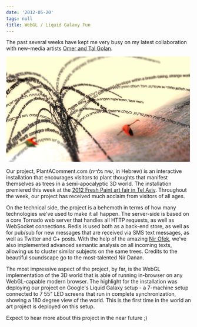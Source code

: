 ```yaml
---
date: '2012-05-20'
tags: null
title: WebGL / Liquid Galaxy Fun
---
```


The past several weeks have kept me very busy on my latest collaboration with
new-media artists [Omer and Tal Golan](http://omta.co).

![](../../assets/blog/plantacomment.png)

Our project, PlantAComment.com (שיח גלריה, in
Hebrew) is an interactive installation that encourages visitors to plant
thoughts that manifest themselves as trees in a semi-apocalyptic 3D world. The
installation premiered this week at the [2012 Fresh Paint art fair in Tel Aviv](http://www.freshpaint.co.il/en/). Throughout the week, our project has
received much acclaim from visitors of all ages.

On the technical side, the project is a behemoth in terms of how many
technologies we've used to make it all happen. The server-side is based on a
core Tornado web server that handles all HTTP requests, as well as WebSocket
connections. Redis is used both as a back-end store, as well as for pub/sub
for new messages that are received via SMS text messages, as well as Twitter
and G+ posts. With the help of the amazing [Nir Ofek](http://www.linkedin.com/in/nirofek), we've also implemented advanced
semantic analysis on all incoming texts, allowing us to cluster similar
subjects on the same trees. Credits to the beautiful soundscape go to the
most-talented Nir Danan.

The most impressive aspect of the project, by far, is the WebGL implementation
of the 3D world that is able of running in-browser on any WebGL-capable modern
browser. The highlight for the installation was deploying our project on
Google's Liquid Galaxy setup - a 7-machine setup connected to 7 55" LED
screens that run in complete synchronization, showing a 180 degree view of the
world. This is the first time in the world an art project is deployed on this
setup.

Expect to hear more about this project in the near future ;)
